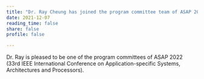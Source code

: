 ```yaml
---
title: "Dr. Ray Cheung has joined the program committee team of ASAP 2022"
date: 2021-12-07
reading_time: false
share: false
profile: false

---
```


<!--more-->

Dr. Ray is pleased to be one of the program committees of ASAP 2022 (33rd IEEE International Conference on Application-specific Systems, Architectures and Processors).